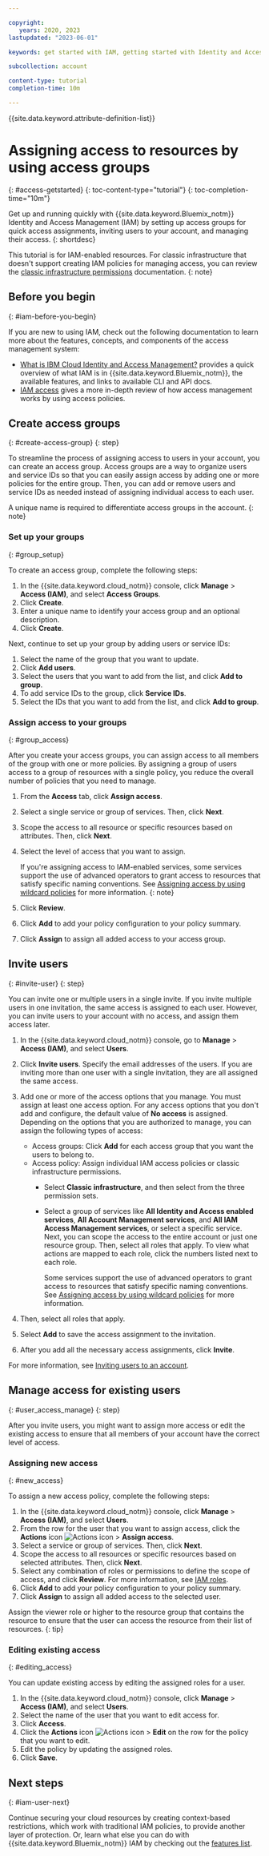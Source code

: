 ```yaml
---

copyright:
   years: 2020, 2023
lastupdated: "2023-06-01"

keywords: get started with IAM, getting started with Identity and Access Management tutorial, IAM tutorial, IAM quick start, resource group, access group, access policy, inviting users

subcollection: account

content-type: tutorial
completion-time: 10m

---
```


{{site.data.keyword.attribute-definition-list}}

# Assigning access to resources by using access groups
{: #access-getstarted}
{: toc-content-type="tutorial"}
{: toc-completion-time="10m"}

Get up and running quickly with {{site.data.keyword.Bluemix_notm}} Identity and Access Management (IAM) by setting up access groups for quick access assignments, inviting users to your account, and managing their access.
{: shortdesc}

This tutorial is for IAM-enabled resources. For classic infrastructure that doesn't support creating IAM policies for managing access, you can review the [classic infrastructure permissions](/docs/account?topic=account-mngclassicinfra) documentation.
{: note}

## Before you begin
{: #iam-before-you-begin}

If you are new to using IAM, check out the following documentation to learn more about the features, concepts, and components of the access management system:

* [What is IBM Cloud Identity and Access Management?](/docs/account?topic=account-iamoverview) provides a quick overview of what IAM is in {{site.data.keyword.Bluemix_notm}}, the available features, and links to available CLI and API docs.
* [IAM access](/docs/account?topic=account-userroles) gives a more in-depth review of how access management works by using access policies.

## Create access groups
{: #create-access-group}
{: step}

To streamline the process of assigning access to users in your account, you can create an access group. Access groups are a way to organize users and service IDs so that you can easily assign access by adding one or more policies for the entire group. Then, you can add or remove users and service IDs as needed instead of assigning individual access to each user.

A unique name is required to differentiate access groups in the account.
{: note}

### Set up your groups
{: #group_setup}

To create an access group, complete the following steps:

1. In the {{site.data.keyword.cloud_notm}} console, click **Manage** > **Access (IAM)**, and select **Access Groups**.
1. Click **Create**.
1. Enter a unique name to identify your access group and an optional description.
1. Click **Create**.

Next, continue to set up your group by adding users or service IDs:

1. Select the name of the group that you want to update.
1. Click **Add users**.
1. Select the users that you want to add from the list, and click **Add to group**.
1. To add service IDs to the group, click **Service IDs**.
1. Select the IDs that you want to add from the list, and click **Add to group**.

### Assign access to your groups
{: #group_access}

After you create your access groups, you can assign access to all members of the group with one or more policies. By assigning a group of users access to a group of resources with a single policy, you reduce the overall number of policies that you need to manage.

1. From the **Access** tab, click **Assign access**.
1. Select a single service or group of services. Then, click **Next**.
1. Scope the access to all resource or specific resources based on attributes. Then, click **Next**.
1. Select the level of access that you want to assign.

   If you're assigning access to IAM-enabled services, some services support the use of advanced operators to grant access to resources that satisfy specific naming conventions. See [Assigning access by using wildcard policies](/docs/account?topic=account-wildcard) for more information.
   {: note}

1. Click **Review**.
1. Click **Add** to add your policy configuration to your policy summary.
1. Click **Assign** to assign all added access to your access group.

## Invite users
{: #invite-user}
{: step}

You can invite one or multiple users in a single invite. If you invite multiple users in one invitation, the same access is assigned to each user. However, you can invite users to your account with no access, and assign them access later.

1. In the {{site.data.keyword.cloud_notm}} console, go to **Manage** > **Access (IAM)**, and select **Users**.
1. Click **Invite users**. Specify the email addresses of the users. If you are inviting more than one user with a single invitation, they are all assigned the same access.
1. Add one or more of the access options that you manage. You must assign at least one access option. For any access options that you don't add and configure, the default value of **No access** is assigned. Depending on the options that you are authorized to manage, you can assign the following types of access:

   * Access groups: Click **Add** for each access group that you want the users to belong to.
   * Access policy: Assign individual IAM access policies or classic infrastructure permissions.
     * Select **Classic infrastructure**, and then select from the three permission sets.
     * Select a group of services like **All Identity and Access enabled services**, **All Account Management services**, and **All IAM Access Management services**, or select a specific service. Next, you can scope the access to the entire account or just one resource group. Then, select all roles that apply. To view what actions are mapped to each role, click the numbers listed next to each role.

         Some services support the use of advanced operators to grant access to resources that satisfy specific naming conventions. See [Assigning access by using wildcard policies](/docs/account?topic=account-wildcard) for more information.

1. Then, select all roles that apply.
1. Select **Add** to save the access assignment to the invitation.
1. After you add all the necessary access assignments, click **Invite**.

For more information, see [Inviting users to an account](/docs/account?topic=account-iamuserinv).

## Manage access for existing users
{: #user_access_manage}
{: step}

After you invite users, you might want to assign more access or edit the existing access to ensure that all members of your account have the correct level of access.

### Assigning new access
{: #new_access}

To assign a new access policy, complete the following steps:

1. In the {{site.data.keyword.cloud_notm}} console, click **Manage** > **Access (IAM)**, and select **Users**.
1. From the row for the user that you want to assign access, click the **Actions** icon ![Actions icon](../icons/action-menu-icon.svg "Actions") > **Assign access**.
1. Select a service or group of services. Then, click **Next**.
1. Scope the access to all resources or specific resources based on selected attributes. Then, click **Next**.
1. Select any combination of roles or permissions to define the scope of access, and click **Review**. For more information, see [IAM roles](/docs/account?topic=account-userroles#iamusermanrol).
1. Click **Add** to add your policy configuration to your policy summary.
1. Click **Assign** to assign all added access to the selected user.

Assign the viewer role or higher to the resource group that contains the resource to ensure that the user can access the resource from their list of resources.
{: tip}

### Editing existing access
{: #editing_access}

You can update existing access by editing the assigned roles for a user.

1. In the {{site.data.keyword.cloud_notm}} console, click **Manage** > **Access (IAM)**, and select **Users**.
1. Select the name of the user that you want to edit access for.
1. Click **Access**.
1. Click the **Actions** icon ![Actions icon](../icons/action-menu-icon.svg "Actions") > **Edit** on the row for the policy that you want to edit.
1. Edit the policy by updating the assigned roles.
1. Click **Save**.

## Next steps
{: #iam-user-next}

Continue securing your cloud resources by creating context-based restrictions, which work with traditional IAM policies, to provide another layer of protection. Or, learn what else you can do with {{site.data.keyword.Bluemix_notm}} IAM by checking out the [features list](/docs/account?topic=account-iamoverview#features).
